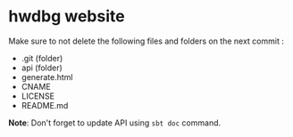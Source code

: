 # hwdbg website

Make sure to not delete the following files and folders on the next commit :
- .git (folder)
- api (folder)
- generate.html
- CNAME
- LICENSE
- README.md

**Note**: Don't forget to update API using `sbt doc` command.